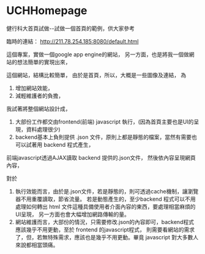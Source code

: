 UCHHomepage
===========

健行科大首頁試做--試做一個首頁的範例，供大家參考

臨時的連結： http://211.78.254.185:8080/default.html

這個專案，實做一個google app engine的網站，
另一方面，也是將我一個做網站的想法簡單的實現出來，

這個網站，結構比較簡單，
由於是首頁，所以，大概是一些圖像及連結，
為
1. 增加網站效能，
2. 減輕維護者的負擔，

我試著將整個網站設計成，
1. 大部份工作都交由frontend(前端) javascript 執行，(因為首頁主要也是UI的呈現，資料處理很少)
2. backend基本上負則提供 .json 文件，原則上都是靜態的檔案，當然有需要也可以試著用 backend 程式產生，

前端javascript透過AJAX讀取 backend 提供的.json文件，
然後依內容呈現網頁內容，

對於
1. 執行效能而言，由於是.json文件，若是靜態的，則可透過cache機制，讓瀏覽器不用重覆讀取，節省流量。
若是動態產生的，至少backend 程式可以不用處理如何轉出 html 文件這種具備使用者介面內容的東西，要處理相當麻煩的UI呈現，
另一方面也會大幅增加網路傳輸的量。
2. 網站維護而言，大部份的情況，只需要修改.json的內容即可，backend程式應該幾乎不用更動，至於 frontend 的javascript程式，
則需要看網站的需求了，但，若無特殊需求，應該也是幾乎不用更動。畢竟 javascript 對大多數人來說都相當頭痛。


